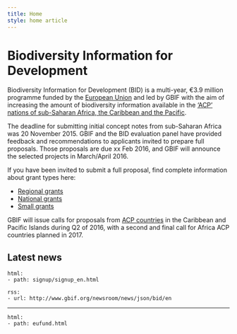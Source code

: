 ```yaml
---
title: Home
style: home article
---
```

# Biodiversity Information for Development

Biodiversity Information for Development (BID) is a multi-year, €3.9 million programme funded by the [European Union](http://europa.eu) and led by GBIF with the aim of increasing the amount of biodiversity information available in the [‘ACP’ nations of sub-Saharan Africa, the Caribbean and the Pacific](https://ec.europa.eu/europeaid/regions/african-caribbean-and-pacific-acp-region_en).

The deadline for submitting initial concept notes from sub-Saharan Africa was 20 November 2015. GBIF and the BID evaluation panel have provided feedback and recommendations to applicants invited to prepare full proposals. Those proposals are due xx Feb 2016, and GBIF will announce the selected projects in March/April 2016.

If you have been invited to submit a full proposal, find complete information about grant types here:
+ [Regional grants](/en/calls/africa-2015/regional-grants)
+ [National grants](/en/calls/africa-2015/national-grants)
+ [Small grants](/en/calls/africa-2015/small-grants)

GBIF will issue calls for proposals from [ACP countries](https://ec.europa.eu/europeaid/regions/african-caribbean-and-pacific-acp-region_en) in the Caribbean and Pacific Islands during Q2 of 2016, with a second and final call for Africa ACP countries planned in 2017.



Latest news
-------------------

```styledYaml
html:
- path: signup/signup_en.html
```


```styledYaml
rss:
- url: http://www.gbif.org/newsroom/news/json/bid/en
```
---------


```styledYaml
html:
- path: eufund.html
```